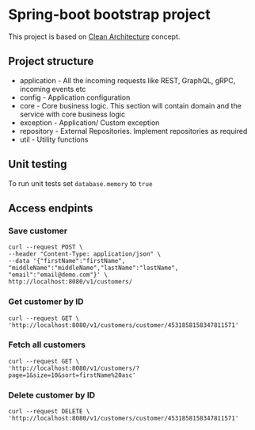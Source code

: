 # Spring-boot bootstrap project

This project is based
on [Clean Architecture](https://techsophysol.sharepoint.com/sites/TechsophyDeveloperNetwork/technology/SitePages/Clean.aspx)
concept.

## Project structure

* application - All the incoming requests like REST, GraphQL, gRPC, incoming
  events etc
* config - Application configuration
* core - Core business logic. This section will contain domain and the service
  with core business logic
* exception - Application/ Custom exception
* repository - External Repositories. Implement repositories as required
* util - Utility functions

## Unit testing

To run unit tests set `database.memory` to `true`

## Access endpints

### Save customer

```
curl --request POST \
--header "Content-Type: application/json" \
--data '{"firstName":"firstName", "middleName":"middleName","lastName":"lastName", "email":"email@demo.com"}' \
http://localhost:8080/v1/customers/
```

### Get customer by ID

```
curl --request GET \
'http://localhost:8080/v1/customers/customer/4531858158347811571'
```

### Fetch all customers

```
curl --request GET \
'http://localhost:8080/v1/customers/?page=1&size=10&sort=firstName%20asc'
```

### Delete customer by ID

```
curl --request DELETE \
'http://localhost:8080/v1/customers/customer/4531858158347811571'
```